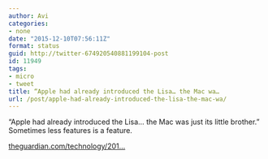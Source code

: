 ```yaml
---
author: Avi
categories:
- none
date: "2015-12-10T07:56:11Z"
format: status
guid: http://twitter-674920540881199104-post
id: 11949
tags:
- micro
- tweet
title: “Apple had already introduced the Lisa… the Mac wa…
url: /post/apple-had-already-introduced-the-lisa-the-mac-wa/
---
```

“Apple had already introduced the Lisa… the Mac was just its little brother.” Sometimes less features is a feature.

[theguardian.com/technology/201…](http://www.theguardian.com/technology/2014/jan/24/apple-mac-30-years-on-memories-of-an-early-adopter)